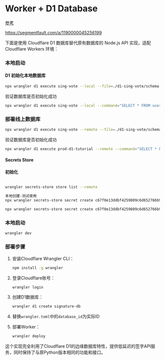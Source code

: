 # Worker + D1 Database

[参考](https://hono.nodejs.cn/docs/getting-started/cloudflare-workers)


https://segmentfault.com/a/1190000045256199

下面是使用 Cloudflare D1 数据库替代原有数据库的 Node.js API 实现，适配 Cloudflare Workers 环境：

### 本地启动

#### D1 初始化本地数据库

```bash
npx wrangler d1 execute sing-vote --local --file=./d1-sing-vote/schema.sql
```
验证数据库是否初始化成功
```bash
npx wrangler d1 execute sing-vote --local --command="SELECT * FROM user"
```

### 部署线上数据库

```bash
npx wrangler d1 execute sing-vote --remote --file=./d1-sing-vote/schema.sql
```
验证数据库是否初始化成功
```bash
npx wrangler d1 execute prod-d1-tutorial --remote --command="SELECT * FROM Customers"
```

#### Secrets Store

#### 初始化
```bash

wrangler secrets-store store list --remote

本地创建-测试使用
npx wrangler secrets-store secret create c67f0e13ddbf4259809c6d652766b9e5 --name sing-vote-token --scopes workers

npx wrangler secrets-store secret create c67f0e13ddbf4259809c6d652766b9e5 --name MY_SECRET_NAME --scopes workers --remote

```

### 本地启动
```bash
wrangler dev
```

### 部署步骤

1. 安装Cloudflare Wrangler CLI：
   ```bash
   npm install -g wrangler
   ```

2. 登录Cloudflare账号：
   ```bash
   wrangler login
   ```

3. 创建D1数据库：
   ```bash
   wrangler d1 create signature-db
   ```

4. 替换`wrangler.toml`中的`database_id`为实际ID

5. 部署Worker：
   ```bash
   wrangler deploy
   ```

这个实现完全利用了Cloudflare D1的边缘数据库特性，提供低延迟的签字API服务，同时保持了与原Python版本相同的功能和接口。
